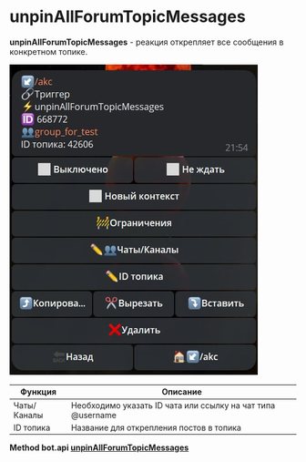 # unpinAllForumTopicMessages

**unpinAllForumTopicMessages** - реакция открепляет все сообщения в конкретном топике.

![](./1.jpg)

| Функция | Описание |
| --- | --- | 
| Чаты/Каналы | Необходимо указать ID чата или ссылку на чат типа @username |
| ID топика | Название для открепления постов в топика |

















**Method bot.api [unpinAllForumTopicMessages](https://core.telegram.org/bots/api#unpinAllForumTopicMessages)**